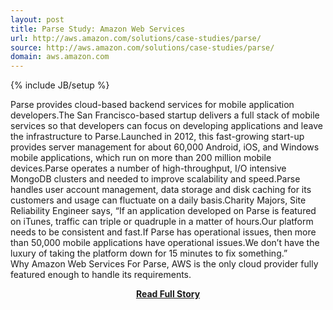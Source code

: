 ```yaml
---
layout: post
title: Parse Study: Amazon Web Services
url: http://aws.amazon.com/solutions/case-studies/parse/
source: http://aws.amazon.com/solutions/case-studies/parse/
domain: aws.amazon.com
---
```

{% include JB/setup %}<p>Parse provides cloud-based backend services for mobile application developers.The San Francisco-based startup delivers a full stack of mobile services so that developers can focus on developing applications and leave the infrastructure to Parse.Launched in 2012, this fast-growing start-up provides server management for about 60,000 Android, iOS, and Windows mobile applications, which run on more than 200 million mobile devices.Parse operates a number of high-throughput, I/O intensive MongoDB clusters and needed to improve scalability and speed.Parse handles user account management, data storage and disk caching for its customers and usage can fluctuate on a daily basis.Charity Majors, Site Reliability Engineer says, “If an application developed on Parse is featured on iTunes, traffic can triple or quadruple in a matter of hours.Our platform needs to be consistent and fast.If Parse has operational issues, then more than 50,000 mobile applications have operational issues.We don’t have the luxury of taking the platform down for 15 minutes to fix something.”  
  Why Amazon Web Services
 For Parse, AWS is the only cloud provider fully featured enough to handle its requirements.</p>
<center><p><a href="http://aws.amazon.com/solutions/case-studies/parse/" style='padding:25px; font-sze:18px; font-weight: bold;'>Read Full Story</a></p></center>
